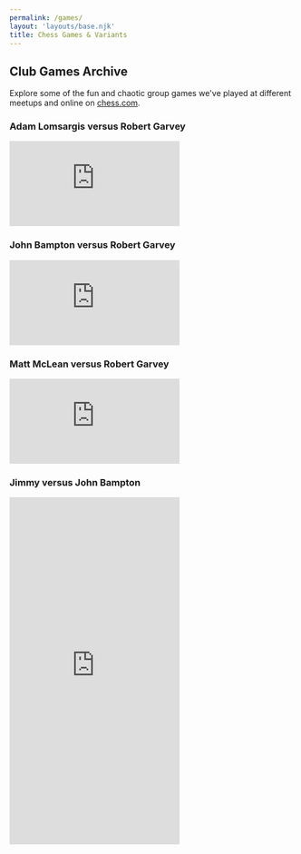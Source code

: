 ```yaml
---
permalink: /games/
layout: 'layouts/base.njk'
title: Chess Games & Variants
---
```


<section class="px-4 max-w-3xl">
  <h2 class="text-center text-xl md:text-2xl font-semibold mb-3">
    Club Games Archive
  </h2>
  <p class="text-center text-base md:text-lg mb-8">
    Explore some of the fun and chaotic group games we've played at different meetups and online on
    <a href="https://chess.com" class="text-blue-400 underline hover:text-blue-300" target="_blank" rel="noopener noreferrer">chess.com</a>.
  </p>
  <div class="space-y-8">
    <!-- Game Item 1 -->
    <div class="bg-black bg-opacity-50 p-4 rounded-xl shadow-lg">
      <h3 class="text-white text-xl font-semibold mb-3 text-center">
        Adam Lomsargis versus Robert Garvey
      </h3>
      <div class="aspect-square">
        <iframe
          id="13545254"
          allowtransparency="true"
          frameborder="0"
          class="w-full h-full rounded-lg"
          src="https://www.chess.com/emboard?id=13545254"
        ></iframe>
      </div>
    </div>
    <!-- Game Item 2 -->
    <div class="bg-black bg-opacity-50 p-4 rounded-xl shadow-lg">
      <h3 class="text-white text-xl font-semibold mb-3 text-center">
        John Bampton versus Robert Garvey
      </h3>
      <div class="aspect-square">
        <iframe
          id="13545220"
          allowtransparency="true"
          frameborder="0"
          class="w-full h-full rounded-lg"
          src="https://www.chess.com/emboard?id=13545220"
        ></iframe>
      </div>
    </div>
    <!-- Game Item 3 -->
    <div class="bg-black bg-opacity-50 p-4 rounded-xl shadow-lg">
      <h3 class="text-white text-xl font-semibold mb-3 text-center">
        Matt McLean versus Robert Garvey
      </h3>
      <div class="aspect-square">
        <iframe
          id="13545240"
          allowtransparency="true"
          frameborder="0"
          class="w-full h-full rounded-lg"
          src="https://www.chess.com/emboard?id=13545240"
        ></iframe>
      </div>
    </div>
    <!-- Game Item 4 -->
    <div class="bg-black bg-opacity-50 p-4 rounded-xl shadow-lg">
      <h3 class="text-white text-xl font-semibold mb-3 text-center">
        Jimmy versus John Bampton
      </h3>
      <div class="h-[612px]">
        <iframe
          id="13545342"
          allowtransparency="true"
          frameborder="0"
          class="w-full h-full rounded-lg"
          src="https://www.chess.com/emboard?id=13545342"
          style="height :612px;"
        ></iframe>
      </div>
    </div>
  </div>
</section>
